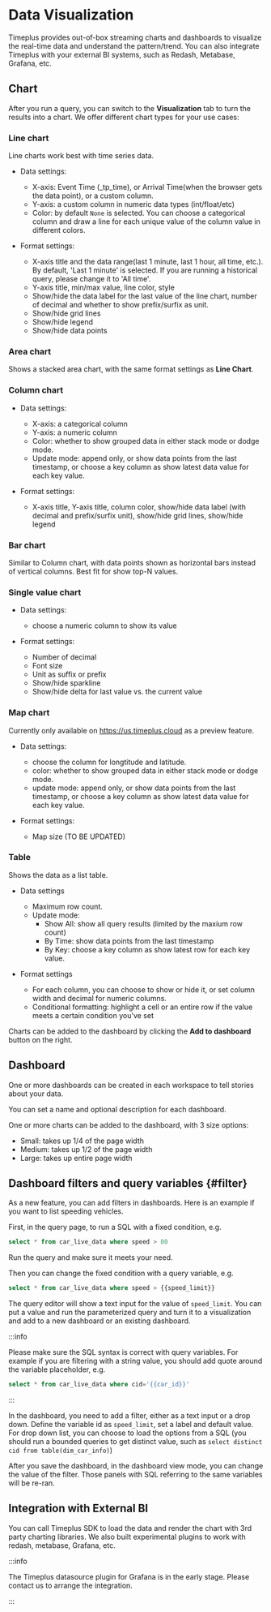 # Data Visualization

Timeplus provides out-of-box streaming charts and dashboards to visualize the real-time data and understand the pattern/trend. You can also integrate Timeplus with your external BI systems, such as Redash, Metabase, Grafana, etc.



## Chart

After you run a query, you can switch to the **Visualization** tab to turn the results into a chart. We offer different chart types for your use cases:

### Line chart

Line charts work best with time series data.

* Data settings:
  * X-axis: Event Time (_tp_time), or Arrival Time(when the browser gets the data point), or a custom column.
  * Y-axis: a custom column in numeric data types (int/float/etc)
  * Color: by default `None` is selected. You can choose a categorical column and draw a line for each unique value of the column value in different colors.

* Format settings:
  * X-axis title and the data range(last 1 minute, last 1 hour, all time, etc.). By default, 'Last 1 minute' is selected. If you are running a historical query, please change it to 'All time'.
  * Y-axis title, min/max value, line color, style
  * Show/hide the data label for the last value of the line chart, number of decimal and whether to show prefix/surfix as unit.
  * Show/hide grid lines
  * Show/hide legend
  * Show/hide data points


### Area chart

Shows a stacked area chart, with the same format settings as **Line Chart**.



### Column chart

* Data settings:
  * X-axis: a categorical column
  * Y-axis: a numeric column
  * Color: whether to show grouped data in either stack mode or dodge mode.
  * Update mode: append only, or show data points from the last timestamp, or choose a key column as show latest data value for each key value.

* Format settings:
  * X-axis title, Y-axis title, column color, show/hide data label (with decimal and prefix/surfix unit), show/hide grid lines, show/hide legend


### Bar chart

Similar to Column chart, with data points shown as horizontal bars instead of vertical columns. Best fit for show top-N values.

### Single value chart

* Data settings:
  * choose a numeric column to show its value

* Format settings:
  * Number of decimal
  * Font size
  * Unit as suffix or prefix
  * Show/hide sparkline
  * Show/hide delta for last value vs. the current value

### Map chart

Currently only available on https://us.timeplus.cloud as a preview feature.

* Data settings:
  * choose the column for longtitude and latitude.
  * color: whether to show grouped data in either stack mode or dodge mode.
  * update mode: append only, or show data points from the last timestamp, or choose a key column as show latest data value for each key value.

* Format settings:
  * Map size (TO BE UPDATED)


### Table

Shows the data as a list table.

* Data settings
  * Maximum row count.
  * Update mode: 
    * Show All: show all query results (limited by the maxium row count)
    * By Time: show data points from the last timestamp
    * By Key: choose a key column as show latest row for each key value.
  
* Format settings
  * For each column, you can choose to show or hide it, or set column width and decimal for numeric columns.
  * Conditional formatting: highlight a cell or an entire row if the value meets a certain condition you've set


Charts can be added to the dashboard by clicking the **Add to dashboard** button on the right.

## Dashboard

One or more dashboards can be created in each workspace to tell stories about your data.

You can set a name and optional description for each dashboard.

One or more charts can be added to the dashboard, with 3 size options:

* Small: takes up 1/4 of the page width
* Medium: takes up 1/2 of the page width
* Large: takes up entire page width



## Dashboard filters and query variables {#filter}

As a new feature, you can add filters in dashboards. Here is an example if you want to list speeding vehicles. 

First, in the query page, to run a SQL with a fixed condition, e.g.

```sql
select * from car_live_data where speed > 80
```

Run the query and make sure it meets your need.

Then you can change the fixed condition with a query variable, e.g.

```sql
select * from car_live_data where speed > {{speed_limit}}
```

The query editor will show a text input for the value of `speed_limit`. You can put a value and run the parameterized query and turn it to a visualization and add to a new dashboard or an existing dashboard.

:::info

Please make sure the SQL syntax is correct with query variables. For example if you are filtering with a string value, you should add quote around the variable placeholder, e.g. 

```sql
select * from car_live_data where cid='{{car_id}}'
```

:::

In the dashboard, you need to add a filter, either as a text input or a drop down. Define the variable id as `speed_limit`, set a label and default value. For drop down list, you can choose to load the options from a SQL (you should run a bounded queries to get distinct value, such as `select distinct cid from table(dim_car_info)`)

After you save the dashboard, in the dashboard view mode, you can change the value of the filter. Those panels with SQL referring to the same variables will be re-ran.



## Integration with External BI

You can call Timeplus SDK to load the data and render the chart with 3rd party charting libraries.  We also built experimental plugins to work with redash, metabase, Grafana, etc.

:::info

The Timeplus datasource plugin for Grafana is in the early stage. Please contact us to arrange the integration. 

:::


